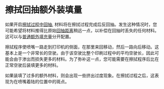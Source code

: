 擦拭回抽额外装填量
====
如果开启[擦拭过程中回抽](wipe_retraction_enable.md), 材料将在擦拭过程完成后反回抽。发生这种情况时，您可能希望将材料推得比原始[回抽距离](wipe_retraction_amount.md)稍远一点，以补偿在回抽时丢失的任何材料。这可以与[普通额外填充量](../travel/retraction_extra_prime_amount.md)分开配置。

擦拭程序使喷嘴一路走到打印机的侧面，在那里来回移动，然后一路向后移动。这基本上是一个非常长的空驶。由于该空驶比整个印刷过程中的平均空驶长，因此可能会由于渗出而损失更多的材料。为了弥补这一点，您可能需要在擦拭程序后比在正常空驶后装填更多的材料。

如果装填了过多的额外材料，则会出现一些挤出过度现象。在擦拭过程之后，这表现为在喷嘴着陆的位置中的斑点。
